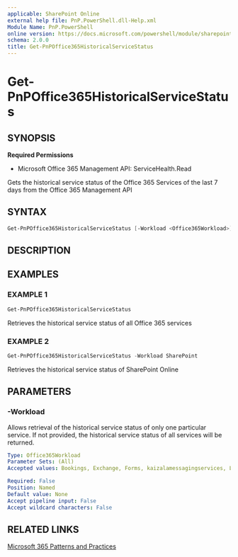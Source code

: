 ```yaml
---
applicable: SharePoint Online
external help file: PnP.PowerShell.dll-Help.xml
Module Name: PnP.PowerShell
online version: https://docs.microsoft.com/powershell/module/sharepoint-pnp/get-pnpoffice365historicalservicestatus
schema: 2.0.0
title: Get-PnPOffice365HistoricalServiceStatus
---
```


# Get-PnPOffice365HistoricalServiceStatus

## SYNOPSIS

**Required Permissions**

  * Microsoft Office 365 Management API: ServiceHealth.Read

Gets the historical service status of the Office 365 Services of the last 7 days from the Office 365 Management API

## SYNTAX

```powershell
Get-PnPOffice365HistoricalServiceStatus [-Workload <Office365Workload>] [<CommonParameters>]
```

## DESCRIPTION

## EXAMPLES

### EXAMPLE 1
```powershell
Get-PnPOffice365HistoricalServiceStatus
```

Retrieves the historical service status of all Office 365 services

### EXAMPLE 2
```powershell
Get-PnPOffice365HistoricalServiceStatus -Workload SharePoint
```

Retrieves the historical service status of SharePoint Online

## PARAMETERS

### -Workload
Allows retrieval of the historical service status of only one particular service. If not provided, the historical service status of all services will be returned.

```yaml
Type: Office365Workload
Parameter Sets: (All)
Accepted values: Bookings, Exchange, Forms, kaizalamessagingservices, Lync, MicrosoftFlow, MicrosoftFlowM365, microsoftteams, MobileDeviceManagement, O365Client, officeonline, OneDriveForBusiness, OrgLiveID, OSDPPlatform, OSub, Planner, PowerAppsM365, PowerBIcom, SharePoint, SwayEnterprise

Required: False
Position: Named
Default value: None
Accept pipeline input: False
Accept wildcard characters: False
```

## RELATED LINKS

[Microsoft 365 Patterns and Practices](https://aka.ms/m365pnp)